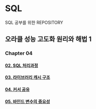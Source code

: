 # SQL
SQL 공부를 위한 REPOSITORY

## 오라클 성능 고도화 원리와 해법 1
### Chapter 04
#### [02. SQL 처리과정](https://github.com/soobin1080/SQL/blob/main/SQL%20Processing.md)
#### [03. 라이브러리 캐시 구조](https://github.com/soobin1080/SQL/blob/main/LibraryCache.md)
#### [04. 커서 공유](https://github.com/soobin1080/SQL/blob/main/Cursor%20Sharing.md)
#### [05. 바인드 변수의 중요성](https://github.com/soobin1080/SQL/blob/main/%EB%B0%94%EC%9D%B8%EB%93%9C%EB%B3%80%EC%88%98%EC%9D%98%EC%A4%91%EC%9A%94%EC%84%B1.md)
